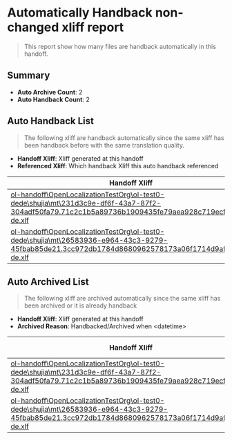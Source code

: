 # Automatically Handback non-changed xliff report
> This report show how many files are handback automatically in this handoff.

## Summary
* **Auto Archive Count**: 2
* **Auto Handback Count**: 2

## Auto Handback List
> The following xliff are handback automatically since the same xliff has been handback before with the same translation quality.

* **Handoff Xliff**: Xliff generated at this handoff
* **Referenced Xliff**: Which handback Xliff this auto handback referenced

| Handoff Xliff | Referenced Xliff | 
| --- | --- | 
| [ol-handoff\OpenLocalizationTestOrg\ol-test0-dede\shujia\mt\231d3c9e-df6f-43a7-87f2-304adf50fa79.71c2c1b5a89736b1909435fe79aea928c719ecf6.de-de.xlf](https://github.com/OpenLocalizationTestOrg/ol-test0-handoff/blob/4e62e73355af1b7b56596771008005b7420a7f44/ol-handoff/OpenLocalizationTestOrg/ol-test0-dede/shujia/mt/231d3c9e-df6f-43a7-87f2-304adf50fa79.71c2c1b5a89736b1909435fe79aea928c719ecf6.de-de.xlf) | [ol-handback\OpenLocalizationTestOrg\ol-test0-dede\shujia\ht\231d3c9e-df6f-43a7-87f2-304adf50fa79.71c2c1b5a89736b1909435fe79aea928c719ecf6.de-de.xlf](https://github.com/OpenLocalizationTestOrg/ol-test0-handback/blob/c6d815b253b234c4ff9ab6f514b80fb05f000984/ol-handback/OpenLocalizationTestOrg/ol-test0-dede/shujia/ht/231d3c9e-df6f-43a7-87f2-304adf50fa79.71c2c1b5a89736b1909435fe79aea928c719ecf6.de-de.xlf) | 
| [ol-handoff\OpenLocalizationTestOrg\ol-test0-dede\shujia\mt\26583936-e964-43c3-9279-45fbab85de21.3cc972db1784d8680962578173a06f1714d9a948.de-de.xlf](https://github.com/OpenLocalizationTestOrg/ol-test0-handoff/blob/4e62e73355af1b7b56596771008005b7420a7f44/ol-handoff/OpenLocalizationTestOrg/ol-test0-dede/shujia/mt/26583936-e964-43c3-9279-45fbab85de21.3cc972db1784d8680962578173a06f1714d9a948.de-de.xlf) | [ol-handback\OpenLocalizationTestOrg\ol-test0-dede\shujia\ht\26583936-e964-43c3-9279-45fbab85de21.3cc972db1784d8680962578173a06f1714d9a948.de-de.xlf](https://github.com/OpenLocalizationTestOrg/ol-test0-handback/blob/c6d815b253b234c4ff9ab6f514b80fb05f000984/ol-handback/OpenLocalizationTestOrg/ol-test0-dede/shujia/ht/26583936-e964-43c3-9279-45fbab85de21.3cc972db1784d8680962578173a06f1714d9a948.de-de.xlf) | 

## Auto Archived List
> The following xliff are archived automatically since the same xliff has been archived or it is already handback

* **Handoff Xliff**: Xliff generated at this handoff
* **Archived Reason**: Handbacked/Archived when &lt;datetime&gt;

| Handoff Xliff | Archived Reason | 
| --- | --- | 
| [ol-handoff\OpenLocalizationTestOrg\ol-test0-dede\shujia\mt\231d3c9e-df6f-43a7-87f2-304adf50fa79.71c2c1b5a89736b1909435fe79aea928c719ecf6.de-de.xlf](https://github.com/OpenLocalizationTestOrg/ol-test0-handoff/blob/4e62e73355af1b7b56596771008005b7420a7f44/ol-handoff/OpenLocalizationTestOrg/ol-test0-dede/shujia/mt/231d3c9e-df6f-43a7-87f2-304adf50fa79.71c2c1b5a89736b1909435fe79aea928c719ecf6.de-de.xlf) | Archived when 17/01/11 05:27 | 
| [ol-handoff\OpenLocalizationTestOrg\ol-test0-dede\shujia\mt\26583936-e964-43c3-9279-45fbab85de21.3cc972db1784d8680962578173a06f1714d9a948.de-de.xlf](https://github.com/OpenLocalizationTestOrg/ol-test0-handoff/blob/4e62e73355af1b7b56596771008005b7420a7f44/ol-handoff/OpenLocalizationTestOrg/ol-test0-dede/shujia/mt/26583936-e964-43c3-9279-45fbab85de21.3cc972db1784d8680962578173a06f1714d9a948.de-de.xlf) | Handbacked | 

